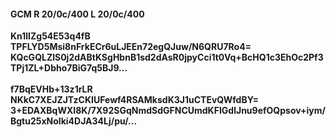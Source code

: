 #### GCM R 20/0c/400 L 20/0c/400
**Kn1lIZg54E53q4fB**<br/>**TPFLYD5Msi8nFrkECr6uLJEEn72egQJuw/N6QRU7Ro4=**<br/>**KQcGQLZlS0j2dABtKSgHbnB1sd2dAsR0jpyCci1t0Vq+BcHQ1c3EhOc2Pf3TPj1ZL+Dbho7BiG7q5BJ9...**<br/><br/>
**f7BqEVHb+13z1rLR**<br/>**NKkC7XEJZJTzCKIUFewf4RSAMksdK3J1uCTEvQWfdBY=**<br/>**3+EDAXBqWXI8K/7X92SGqNmdSdGFNCUmdKFIGdlJnu9efOQpsov+iym/Bgtu25xNolki4DJA34Lj/pu/...**